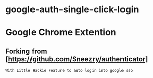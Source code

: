 # google-auth-single-click-login

# Google Chrome Extention 
## Forking from [https://github.com/Sneezry/authenticator]
```
With Little Hackie Feature to auto login into google sso
```